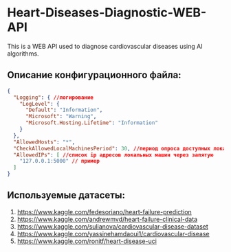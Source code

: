 # Heart-Diseases-Diagnostic-WEB-API
This is a WEB API used to diagnose cardiovascular diseases using AI algorithms.

## Описание конфигурационного файла:
```json
{
  "Logging": { //логирование
    "LogLevel": {
      "Default": "Information",
      "Microsoft": "Warning",
      "Microsoft.Hosting.Lifetime": "Information"
    }
  },
  "AllowedHosts": "*",
  "CheckAllowedLocalMachinesPeriod": 30, //период опроса доступных локальных машин из списка AllowedIPs
  "AllowedIPs": [ //список ip адресов локальных машин через запятую
    "127.0.0.1:5000" // пример
  ]
}
```
## Используемые датасеты:
1) https://www.kaggle.com/fedesoriano/heart-failure-prediction
2) https://www.kaggle.com/andrewmvd/heart-failure-clinical-data
3) https://www.kaggle.com/sulianova/cardiovascular-disease-dataset
4) https://www.kaggle.com/yassinehamdaoui1/cardiovascular-disease
5) https://www.kaggle.com/ronitf/heart-disease-uci

